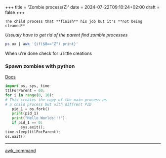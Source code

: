 +++
title = 'Zombie process(Z)'
date = 2024-07-22T09:10:24+02:00
draft = false
+++

    The child process that **finish** his job but it's **not being cleaned** 
*Ussualy have to get rid of the parent*
*find zombie processes*

```bash
ps ux | awk '{if($8=="Z") print}'
```
When u're done check for u little creations



### Spawn zombies with python 
[Docs](https://medium.com/naukri-engineering/creating-troubleshooting-the-zombie-process-in-python-f4d89c46a85a)
```python
import os, sys, time
ttlForParent = 60;
for i in range(0, 10):
# This creates the copy of the main process as 
# a child process but with diffrent PID 
   pid_1 = os.fork()
   print(pid_1)
   print("Hello Worlds!!!")
   if pid_1 == 0:
       sys.exit();
time.sleep(ttlForParent);
os.wait()
```


--- 
[awk_command](/awk_command.md)